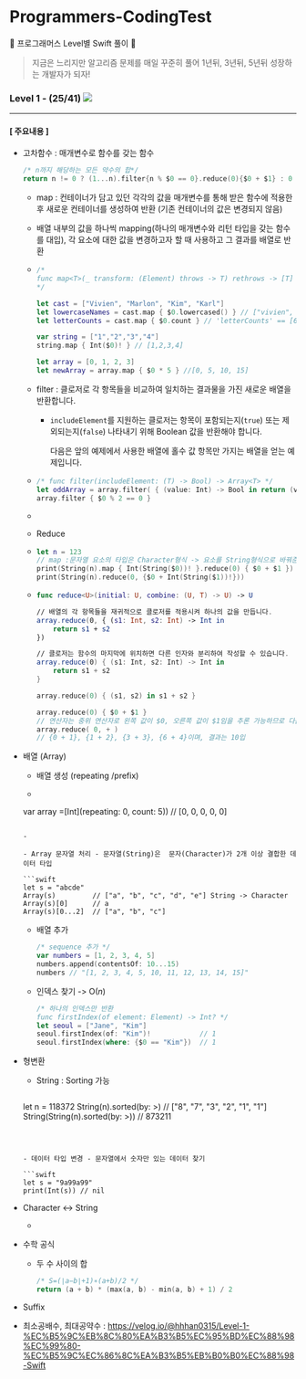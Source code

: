 # Programmers-CodingTest
🐢 프로그래머스 Level별 Swift 풀이 🚀

>지금은 느리지만 알고리즘 문제를 매일 꾸준히 풀어 1년뒤, 3년뒤, 5년뒤 성장하는 개발자가 되자!



### Level 1 - (25/41) ![](https://us-central1-progress-markdown.cloudfunctions.net/progress/51)

---

#### [ 주요내용 ]

- 고차함수 : 매개변수로 함수를 갖는 함수

  ```swift
  /* n까지 해당하는 모든 약수의 합*/
  return n != 0 ? (1...n).filter{n % $0 == 0}.reduce(0){$0 + $1} : 0
  ```

  - map : 컨테이너가 담고 있던 각각의 값을 매개변수를 통해 받은 함수에 적용한 후 새로운 컨테이너를 생성하여 반환 (기존 컨테이너의 값은 변경되지 않음)

  - 배열 내부의 값을 하나씩 mapping(하나의 매개변수와 리턴 타입을 갖는 함수를 대입), 각 요소에 대한 값을 변경하고자 할 때 사용하고 그 결과를 배열로 반환

  - ```swift
    /*
    func map<T>(_ transform: (Element) throws -> T) rethrows -> [T]
    */
    
    let cast = ["Vivien", "Marlon", "Kim", "Karl"]
    let lowercaseNames = cast.map { $0.lowercased() } // ["vivien", "marlon", "kim", "karl"]
    let letterCounts = cast.map { $0.count } // 'letterCounts' == [6, 6, 3, 4]
    
    var string = ["1","2","3","4"]
    string.map { Int($0)! } // [1,2,3,4] 
    
    let array = [0, 1, 2, 3]
    let newArray = array.map { $0 * 5 } //[0, 5, 10, 15]
    ```

    

  - filter : 클로저로 각 항목들을 비교하여 일치하는 결과물을 가진 새로운 배열을 반환합니다.

    - `includeElement`를 지원하는 클로저는 항목이 포함되는지(`true`) 또는 제외되는지(`false`) 나타내기 위해 Boolean 값을 반환해야 합니다.

      다음은 앞의 예제에서 사용한 배열에 홀수 값 항목만 가지는 배열을 얻는 예제입니다.

  - ```swift
    /* func filter(includeElement: (T) -> Bool) -> Array<T> */
    let oddArray = array.filter( { (value: Int) -> Bool in return (value % 2 == 0) } )
    array.filter { $0 % 2 == 0 }
    ```

  - 

  - Reduce

  - ```swift
    let n = 123
    // map :문자열 요소의 타입은 Character형식 -> 요소를 String형식으로 바꿔준 다음, 다시 정수형으로 바꿈
    print(String(n).map { Int(String($0))! }.reduce(0) { $0 + $1 })
    print(String(n).reduce(0, {$0 + Int(String($1))!}))
    ```

  - ```swift
    func reduce<U>(initial: U, combine: (U, T) -> U) -> U
    
    // 배열의 각 항목들을 재귀적으로 클로저를 적용시켜 하나의 값을 만듭니다.
    array.reduce(0, { (s1: Int, s2: Int) -> Int in
        return s1 + s2
    })
    
    // 클로저는 함수의 마지막에 위치하면 다른 인자와 분리하여 작성할 수 있습니다.
    array.reduce(0) { (s1: Int, s2: Int) -> Int in
        return s1 + s2
    }
    
    array.reduce(0) { (s1, s2) in s1 + s2 }
    
    array.reduce(0) { $0 + $1 }
    // 연산자는 중위 연산자로 왼쪽 값이 $0, 오른쪽 값이 $1임을 추론 가능하므로 다음과 같이 생략 가능
    array.reduce( 0, + )
    // {0 + 1}, {1 + 2}, {3 + 3}, {6 + 4}이며, 결과는 10입
    ```

    

- 배열 (Array)

  - 배열 생성 (repeating /prefix)

  - ```swift
  var array =[Int](repeating: 0, count: 5)) // [0, 0, 0, 0, 0]
    ```

  - 

  - Array 문자열 처리 - 문자열(String)은  문자(Character)가 2개 이상 결합한 데이터 타입 

    ```swift
    let s = "abcde"
    Array(s)         // ["a", "b", "c", "d", "e"] String -> Character
    Array(s)[0]      // a
    Array(s)[0...2]  // ["a", "b", "c"]
    ```

  - 배열 추가

    ```swift
    /* sequence 추가 */
    var numbers = [1, 2, 3, 4, 5]
    numbers.append(contentsOf: 10...15) 
    numbers // "[1, 2, 3, 4, 5, 10, 11, 12, 13, 14, 15]"
    ```

  - 인덱스 찾기 -> O(*n*)

    ```swift
    /* 하나의 인덱스만 반환 
    func firstIndex(of element: Element) -> Int? */
    let seoul = ["Jane", "Kim"]
    seoul.firstIndex(of: "Kim")!            // 1
    seoul.firstIndex(where: {$0 == "Kim"})  // 1
    ```

- 형변환

  - String : Sorting 가능

    ```swift
  let n = 118372
    String(n).sorted(by: >)         // ["8", "7", "3", "2", "1", "1"]
    String(String(n).sorted(by: >)) // 873211
    ```
    

    
  - 데이터 타입 변경 - 문자열에서 숫자만 있는 데이터 찾기

    ```swift
    let s = "9a99a99"
    print(Int(s)) // nil
    ```

- Character <-> String

  - 

- 수학 공식

  - 두 수 사이의 합

    ```swift
    /* S=(∣a−b∣+1)∗(a+b)/2 */
    return (a + b) * (max(a, b) - min(a, b) + 1) / 2
    ```

    

- Suffix
- 최소공배수, 최대공약수 : https://velog.io/@hhhan0315/Level-1-%EC%B5%9C%EB%8C%80%EA%B3%B5%EC%95%BD%EC%88%98%EC%99%80-%EC%B5%9C%EC%86%8C%EA%B3%B5%EB%B0%B0%EC%88%98-Swift




